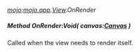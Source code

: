 _[mojo](../../modules/mojo/mojo-module.md):[mojo.app](../../modules/mojo/mojo-app.md).[View](../../modules/mojo/mojo-app-view.md).OnRender_
##### Method OnRender:Void( canvas:[Canvas](../../modules/mojo/mojo-graphics-canvas.md) )
Called when the view needs to render itself.
